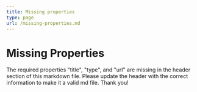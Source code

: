 ```yaml
---
title: Missing properties
type: page
url: /missing-properties.md
---
```


# Missing Properties

The required properties "title", "type", and "url" are missing in the header section of this markdown file. Please update the header with the correct information to make it a valid md file. Thank you!